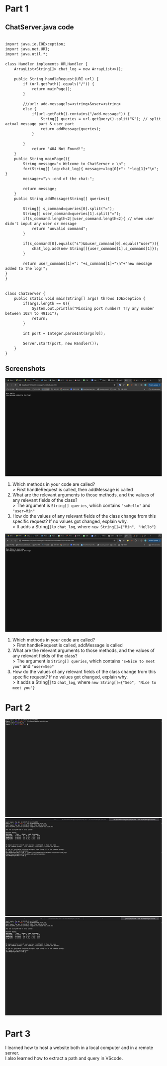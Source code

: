 <h1>Part 1</h1>
<h2> ChatServer.java code</h2>
  
```

import java.io.IOException;
import java.net.URI;
import java.util.*;

class Handler implements URLHandler {
    ArrayList<String[]> chat_log = new ArrayList<>();

    public String handleRequest(URI url) {
        if (url.getPath().equals("/")) { 
            return mainPage();
        }

        ///url: add-message?s=<string>&user=<string>
        else {
            if(url.getPath().contains("/add-message")) {
                String[] queries = url.getQuery().split("&"); // split actual message part & user part
                return addMessage(queries);
            }

        }
            return "404 Not Found!";
    }
    public String mainPage(){
        String message="< Welcome to ChatServer > \n"; 
        for(String[] log:chat_log){ message+=log[0]+": "+log[1]+"\n"; }
        message+="\n -end of the chat-";
        
        return message;
    }
    public String addMessage(String[] queries){

        String[] s_command=queries[0].split("=");
        String[] user_command=queries[1].split("=");
        if(s_command.length<2||user_command.length<2){ // when user didn't input any user or message
            return "unvalid command";
        }

        if(s_command[0].equals("s")&&user_command[0].equals("user")){
            chat_log.add(new String[]{user_command[1],s_command[1]});
        }

        return user_command[1]+": "+s_command[1]+"\n"+"new message added to the log!";
}   
}


class ChatServer {
    public static void main(String[] args) throws IOException {
        if(args.length == 0){
            System.out.println("Missing port number! Try any number between 1024 to 49151");
            return;
        }

        int port = Integer.parseInt(args[0]);

        Server.start(port, new Handler());
    }
}

```

<h2>Screenshots</h2>
  
  ![Main Page](./add1.png)
  
  <p>
    <ol>
      <li> Which methods in your code are called?
      <br> > First handleRequest is called, then addMessage is called</li>
      <li> What are the relevant arguments to those methods, and the values of any relevant fields of the class?
      <br> > The argument is <code>String[] queries</code>, which contains <code>"s=Hello"</code> and <code>"user=Min"</code> </li>
      <li> How do the values of any relevant fields of the class change from this specific request? If no values got changed, explain why.
      <br> > It adds a String[] to <code>chat_log</code>, where <code>new String[]={"Min", "Hello"}</code></li>
    </ol>
  </p>
  
  ![Main Page](./add2.png)
  
  <p>
    <ol>
      <li> Which methods in your code are called?
      <br> > First handleRequest is called, addMessage is called</li>
      <li> What are the relevant arguments to those methods, and the values of any relevant fields of the class?
      <br> > The argument is <code>String[] queries</code>, which contains <code>"s=Nice to meet you"</code> and <code>"user=Seo"</code> </li>
      <li> How do the values of any relevant fields of the class change from this specific request? If no values got changed, explain why.
      <br> > It adds a String[] to <code>chat_log</code>, where <code>new String[]={"Seo", "Nice to meet you"}</code></li>
    </ol>
  </p>

<h1>Part 2</h1>

![Image](./terminal_pubK.png)
![Image](./terminal_authorK.png)
![Image](./terminal_woutPW.png)

<h1>Part 3</h1>
<p>
I learned how to host a website both in a local computer and in a remote server.
<br>I also learned how to extract a path and query in VScode.
</p>
